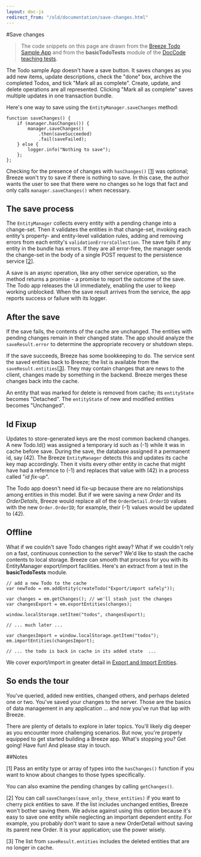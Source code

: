 ```yaml
---
layout: doc-js
redirect_from: "/old/documentation/save-changes.html"
---
```

#Save changes

> The code snippets on this page are drawn from the <a href="/doc-samples/about-todo">Breeze Todo Sample App</a> and from the **basicTodoTests** module of the <a href="/doc-samples/doccode">DocCode teaching tests</a>.

The Todo sample App doesn't have a save button. It saves changes as you add new items, update descriptions, check the "done" box, archive the completed Todos, and tick "Mark all as complete". Create, update, and delete operations are all represented. Clicking "Mark all as complete" saves multiple updates in one transaction bundle.

Here's one way to save using the `EntityManager.saveChanges` method:

    function saveChanges() {
        if (manager.hasChanges()) {
            manager.saveChanges()
                .then(saveSucceeded)
                .fail(saveFailed);
        } else {
            logger.info("Nothing to save");
        };
    };

Checking for the presence of changes with `hasChanges()` [<a href="#note 1">1</a>] was optional; Breeze won't try to save if there is nothing to save. In this case, the author wants the user to see that there were no changes so he logs that fact and only calls `manager.saveChanges()` when necessary.

## The save process

The `EntityManager` collects every entity with a pending change into a change-set. Then it validates the entities in that change-set, invoking each entity's property- and entity-level validation rules, adding and removing errors from each entity's `validationErrorsCollection`. The save fails if any entity in the bundle has errors. If they are all error-free, the manager sends the change-set in the body of a single POST request to the persistence service [<a href="#note 2">2</a>].

A save is an async operation, like any other service operation, so the method returns a promise - a promise to report the outcome of the save.  The Todo app releases the UI immediately, enabling the user to keep working unblocked. When the save result arrives from the service, the app reports success or failure with its logger.

## After the save

If the save fails, the contents of the cache are unchanged. The entities with pending changes remain in their changed state. The app should analyze the `saveResult.error` to determine the appropriate recovery or shutdown steps.

If the save succeeds, Breeze has some bookkeeping to do. The service sent the saved entities back to Breeze; the list is available from the `saveResult.entities`[<a href="#note 3">3</a>]. They may contain changes that are news to the client, changes made by something in the backend.  Breeze merges these changes back into the cache.

An entity that was marked for delete is removed from cache; its `entityState` becomes "Detached". The `entityState` of new and modified entities becomes "Unchanged".

## Id Fixup

Updates to store-generated keys are the most common backend changes. A new Todo.Id() was assigned a temporary id such as (-1) while it was in cache before save.  During the save, the database assigned it a permanent id, say (42). The Breeze `EntityManager` detects this and updates its cache key map accordingly. Then it visits every other entity in cache that might have had a reference to (-1) and replaces that value with (42) in a process called "*id fix-up*".

The Todo app doesn't need id fix-up because there are no relationships among entities in this model. But if we were saving a new *Order* and its *OrderDetails*, Breeze would replace all of the `OrderDetail.OrderID` values with the new `Order.OrderID`; for example, their (-1) values would be updated to (42).

## Offline

What if we couldn't save Todo changes right away? What if we couldn't rely on a fast, continuous connection to the server? We'd like to stash the cache contents to local storage. Breeze can smooth that process for you with its EntityManager export/import facilities. Here's an extract from a test in the **basicTodoTests** module.

    // add a new Todo to the cache
    var newTodo = em.addEntity(createTodo("Export/import safely"));
    
    var changes = em.getChanges(); // we'll stash just the changes
    var changesExport = em.exportEntities(changes);
    
    window.localStorage.setItem("todos", changesExport);
    
    // ... much later ...
    
    var changesImport = window.localStorage.getItem("todos");
    em.importEntities(changesImport);
    
    // ... the todo is back in cache in its added state  ...

We cover export/import in greater detail in <a href="/doc-js/export-import">Export and Import Entities</a>.

## So ends the tour

You've queried, added new entities, changed others, and perhaps deleted one or two. You've saved your changes to the server. Those are the basics of data management in any application ... and now you've run that lap with Breeze.

There are plenty of details to explore in later topics. You'll likely dig deeper as you encounter more challenging scenarios. But now, you're properly equipped to get started building a Breeze app. What's stopping you? Get going! Have fun! And please stay in touch.

##Notes

<a name="note 1"></a>[1] Pass an entity type or array of types into the `hasChanges()` function if you want to know about changes to those types specifically.

You can also examine the pending changes by calling `getChanges()`.

<a name="note 2"></a>[2] You can call `saveChanges(save_only_these_entities)` if you want to cherry pick entities to save. If the list includes unchanged entities, Breeze won't bother saving them. We advise against using this option because it's easy to save one entity while neglecting an important dependent entity. For example, you probably don't want to save a new OrderDetail without saving its parent new Order. It is your application; use the power wisely.

<a name="note 3"></a>[3] The list from `saveResult.entities` includes the deleted entities that are no longer in cache.
